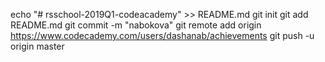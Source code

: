echo "# rsschool-2019Q1-codeacademy" >> README.md
git init
git add README.md
git commit -m "nabokova"
git remote add origin https://www.codecademy.com/users/dashanab/achievements
git push -u origin master
